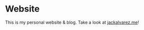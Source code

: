 # Website

This is my personal website & blog.  Take a look at [jackalvarez.me](http://joal5752.github.io)!


